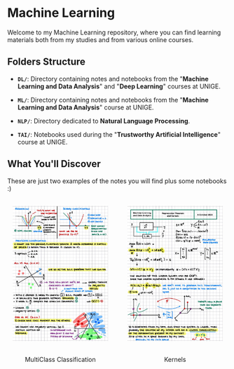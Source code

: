 # Machine Learning

Welcome to my Machine Learning repository, where you can find learning materials both from my studies and from various online courses.

## Folders Structure

- **`DL/`**: Directory containing notes and notebooks from the "**Machine Learning and Data Analysis**" and "**Deep Learning**" courses at UNIGE.

- **`ML/`**: Directory containing notes and notebooks from the "**Machine Learning and Data Analysis**" course at UNIGE.

- **`NLP/`**: Directory dedicated to **Natural Language Processing**.

- **`TAI/`**: Notebooks used during the "**Trustworthy Artificial Intelligence**" course at UNIGE.

## What You'll Discover

These are just two examples of the notes you will find plus some notebooks :)

<div style="display: flex; justify-content: center;">
    <!-- First image with caption -->
    <div style="margin-right: 10px;">
        <img src=".imgs/mcc.jpg" alt="MultiClass Classification screenshot from notes" style="transform: scale(0.9);">
        <p style="text-align: center;">MultiClass Classification</p> <!-- Caption for the first image -->
    </div>
    <!-- Second image with caption -->
    <div style="margin-left: 10px;">
        <img src=".imgs/kernels.jpg" alt="Kernels screenshot from notes" style="transform: scale(0.9);">
        <p style="text-align: center;">Kernels</p> <!-- Caption for the second image -->
    </div>
</div>
